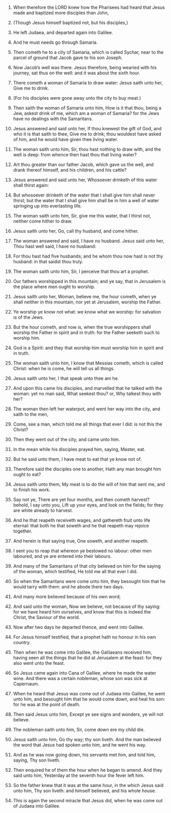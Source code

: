 1. When therefore the LORD knew how the Pharisees had heard that
Jesus made and baptized more disciples than John,

2. (Though Jesus
himself baptized not, but his disciples,)

3. He left Judaea, and
departed again into Galilee.

4. And he must needs go through Samaria.

5. Then cometh he to a city of Samaria, which is called Sychar, near
to the parcel of ground that Jacob gave to his son Joseph.

6. Now Jacob’s well was there. Jesus therefore, being wearied with
his journey, sat thus on the well: and it was about the sixth hour.

7. There cometh a woman of Samaria to draw water: Jesus saith unto
her, Give me to drink.

8. (For his disciples were gone away unto the city to buy meat.)

9. Then saith the woman of Samaria unto him, How is it that thou, being a
Jew, askest drink of me, which am a woman of Samaria? for the Jews
have no dealings with the Samaritans.

10. Jesus answered and said unto her, If thou knewest the gift of
God, and who it is that saith to thee, Give me to drink; thou wouldest
have asked of him, and he would have given thee living water.

11. The woman saith unto him, Sir, thou hast nothing to draw with,
and the well is deep: from whence then hast thou that living water?

12. Art thou greater than our father Jacob, which gave us the well,
and drank thereof himself, and his children, and his cattle?

13. Jesus answered and said unto her, Whosoever drinketh of this water
shall thirst again:

14. But whosoever drinketh of the water that I
shall give him shall never thirst; but the water that I shall give him
shall be in him a well of water springing up into everlasting life.

15. The woman saith unto him, Sir, give me this water, that I thirst
not, neither come hither to draw.

16. Jesus saith unto her, Go, call thy husband, and come hither.

17. The woman answered and said, I have no husband. Jesus said unto
her, Thou hast well said, I have no husband:

18. For thou hast had
five husbands; and he whom thou now hast is not thy husband: in that
saidst thou truly.

19. The woman saith unto him, Sir, I perceive that thou art a
prophet.

20. Our fathers worshipped in this mountain; and ye say, that in
Jerusalem is the place where men ought to worship.

21. Jesus saith unto her, Woman, believe me, the hour cometh, when ye
shall neither in this mountain, nor yet at Jerusalem, worship the
Father.

22. Ye worship ye know not what: we know what we worship: for
salvation is of the Jews.

23. But the hour cometh, and now is, when the true worshippers shall
worship the Father in spirit and in truth: for the Father seeketh such
to worship him.

24. God is a Spirit: and they that worship him must worship him in
spirit and in truth.

25. The woman saith unto him, I know that Messias cometh, which is
called Christ: when he is come, he will tell us all things.

26. Jesus saith unto her, I that speak unto thee am he.

27. And upon this came his disciples, and marvelled that he talked
with the woman: yet no man said, What seekest thou? or, Why talkest
thou with her?

28. The woman then left her waterpot, and went her
way into the city, and saith to the men,

29. Come, see a man, which
told me all things that ever I did: is not this the Christ?

30. Then
they went out of the city, and came unto him.

31. In the mean while his disciples prayed him, saying, Master, eat.

32. But he said unto them, I have meat to eat that ye know not of.

33. Therefore said the disciples one to another, Hath any man brought
him ought to eat?

34. Jesus saith unto them, My meat is to do the
will of him that sent me, and to finish his work.

35. Say not ye, There are yet four months, and then cometh harvest?
behold, I say unto you, Lift up your eyes, and look on the fields; for
they are white already to harvest.

36. And he that reapeth receiveth wages, and gathereth fruit unto
life eternal: that both he that soweth and he that reapeth may rejoice
together.

37. And herein is that saying true, One soweth, and another reapeth.

38. I sent you to reap that whereon ye bestowed no labour: other men
laboured, and ye are entered into their labours.

39. And many of the Samaritans of that city believed on him for the
saying of the woman, which testified, He told me all that ever I did.

40. So when the Samaritans were come unto him, they besought him that
he would tarry with them: and he abode there two days.

41. And many more believed because of his own word;

42. And said
unto the woman, Now we believe, not because of thy saying: for we have
heard him ourselves, and know that this is indeed the Christ, the
Saviour of the world.

43. Now after two days he departed thence, and went into Galilee.

44. For Jesus himself testified, that a prophet hath no honour in his
own country.

45. Then when he was come into Galilee, the Galilaeans received him,
having seen all the things that he did at Jerusalem at the feast: for
they also went unto the feast.

46. So Jesus came again into Cana of Galilee, where he made the water
wine. And there was a certain nobleman, whose son was sick at
Capernaum.

47. When he heard that Jesus was come out of Judaea into Galilee, he
went unto him, and besought him that he would come down, and heal his
son: for he was at the point of death.

48. Then said Jesus unto him, Except ye see signs and wonders, ye
will not believe.

49. The nobleman saith unto him, Sir, come down ere my child die.

50. Jesus saith unto him, Go thy way; thy son liveth. And the man
believed the word that Jesus had spoken unto him, and he went his way.

51. And as he was now going down, his servants met him, and told him,
saying, Thy son liveth.

52. Then enquired he of them the hour when he began to amend. And
they said unto him, Yesterday at the seventh hour the fever left him.

53. So the father knew that it was at the same hour, in the which
Jesus said unto him, Thy son liveth: and himself believed, and his
whole house.

54. This is again the second miracle that Jesus did, when he was come
out of Judaea into Galilee.